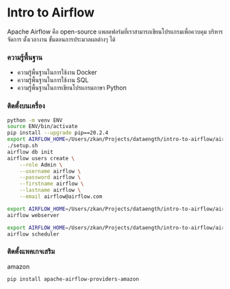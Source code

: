 # Intro to Airflow

Apache Airflow คือ open-source แพลตฟอร์มที่เราสามารถเขียนโปรแกรมเพื่อควบคุม บริหารจัดการ ตั้งเวลางาน ขั้นตอนการประมวลผลต่างๆ ได้

### ความรู้พื้นฐาน

* ความรู้พื้นฐานในการใช้งาน Docker
* ความรู้พื้นฐานในการใช้งาน SQL
* ความรู้พื้นฐานในการเขียนโปรแกรมภาษา Python

### ติดตั้งบนเครื่อง

```sh
python -m venv ENV
source ENV/bin/activate
pip install --upgrade pip==20.2.4
export AIRFLOW_HOME=/Users/zkan/Projects/dataength/intro-to-airflow/airflow-local
./setup.sh
airflow db init
airflow users create \
    --role Admin \
    --username airflow \
    --password airflow \
    --firstname airflow \
    --lastname airflow \
    --email airflow@airflow.com
```

```sh
export AIRFLOW_HOME=/Users/zkan/Projects/dataength/intro-to-airflow/airflow-local
airflow webserver
```

```sh
export AIRFLOW_HOME=/Users/zkan/Projects/dataength/intro-to-airflow/airflow-local
airflow scheduler
```

### ติดตั้งแพคเกจเสริม

amazon
```sh
pip install apache-airflow-providers-amazon
```
